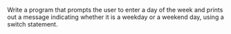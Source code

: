 Write a program that prompts the user to enter a day of the week and prints out a message indicating whether it is a weekday or a weekend day, using a switch statement.